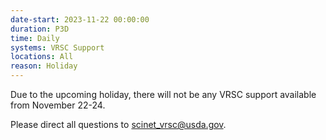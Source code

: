 ```yaml
---
date-start: 2023-11-22 00:00:00
duration: P3D
time: Daily 
systems: VRSC Support
locations: All
reason: Holiday
---
```


Due to the upcoming holiday, there will not be any VRSC support available from November 22-24.

Please direct all questions to [scinet_vrsc@usda.gov](mailto:scinet_vrsc@usda.gov).
